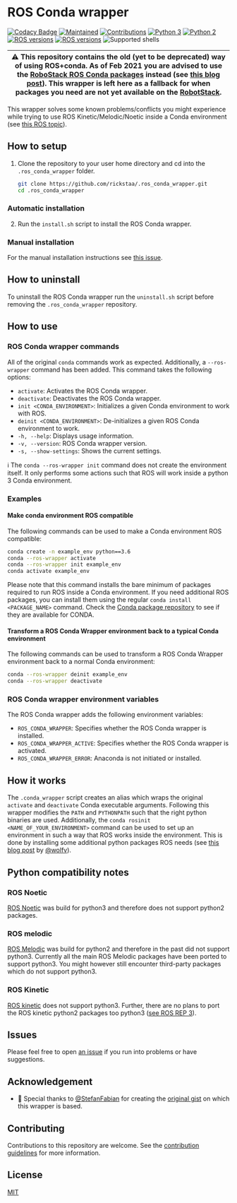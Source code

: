 # ROS Conda wrapper

[![Codacy Badge](https://app.codacy.com/project/badge/Grade/6e8ab010990d4363bfe079944bfe16e4)](https://www.codacy.com/gh/rickstaa/.ros_conda_wrapper/dashboard?utm_source=github.com&utm_medium=referral&utm_content=rickstaa/.ros_conda_wrapper&utm_campaign=Badge_Grade)
[![Maintained](https://img.shields.io/badge/Maintained%3F-yes-green)](https://github.com/rickstaa/ros_conda_wrapper/pulse)
[![Contributions](https://img.shields.io/badge/contributions-welcome-orange.svg)](contributing.md)
[![Python 3](https://img.shields.io/badge/python%203-3.7%20%7C%203.6%20%7C%203.5-green.svg)](https://www.python.org/)
[![Python 2](https://img.shields.io/badge/python%202-2.7%20%7C%202.6%20%7C%202.5-brightgreen.svg)](https://www.python.org/)
[![ROS versions](https://img.shields.io/badge/conda%20versions-all-brightgreen)](https://docs.conda.io)
[![ROS versions](https://img.shields.io/badge/ROS%20versions-Kinetic%20%7C%20Melodic%20%7C%20Noetic-brightgreen)](https://wiki.ros.org)
![Supported shells](https://img.shields.io/badge/Supported%20shells-bash-blue)

| :warning: This repository contains the old (yet to be deprecated) way of using ROS+conda. As of Feb 2021 you are advised to use the [RoboStack ROS Conda packages](https://github.com/RoboStack) instead (see [this blog post](https://medium.com/robostack/cross-platform-conda-packages-for-ros-fa1974fd1de3)). This wrapper is left here as a fallback for when packages you need are not yet available on the [RobotStack](https://github.com/RoboStack). |
|------------------------------------------------------------------------------------------------------------------------------------------------------------------------------------------------------------------------------------------------------------------------------------------------------------------------------------------------------------------------------------------------------------------|

This wrapper solves some known problems/conflicts you might experience while trying to use ROS Kinetic/Melodic/Noetic inside a Conda environment
(see [this ROS topic](https://answers.ros.org/question/256886/conflict-anaconda-vs-ros-catking_pkg-not-found/)).

## How to setup

1.  Clone the repository to your user home directory and cd into the `.ros_conda_wrapper` folder.

    ```bash
    git clone https://github.com/rickstaa/.ros_conda_wrapper.git
    cd .ros_conda_wrapper
    ```

### Automatic installation

2.  Run the `install.sh` script to install the ROS Conda wrapper.

### Manual installation

For the manual installation instructions see [this issue](https://github.com/rickstaa/.ros_conda_wrapper/issues/14).

## How to uninstall

To uninstall the ROS Conda wrapper run the `uninstall.sh` script before removing the `.ros_conda_wrapper` repository.

## How to use

### ROS Conda wrapper commands

All of the original `conda` commands work as expected. Additionally, a `--ros-wrapper`
command has been added. This command takes the following options:

-   `activate`: Activates the ROS Conda wrapper.
-   `deactivate`: Deactivates the ROS Conda wrapper.
-   `init <CONDA_ENVIRONMENT>`: Initializes a given Conda environment to work with ROS.
-   `deinit <CONDA_ENVIRONMENT>`: De-initializes a given ROS Conda environment to work.
-   `-h, --help`: Displays usage information.
-   `-v, --version`: ROS Conda wrapper version.
-   `-s, --show-settings`: Shows the current settings.

:information_source: The `conda --ros-wrapper init` command does not create the environment itself. It only performs some actions such that ROS will work inside a python 3 Conda environment.

### Examples

#### Make conda environment ROS compatible

The following commands can be used to make a Conda environment ROS compatible:

```bash
conda create -n example_env python==3.6
conda --ros-wrapper activate
conda --ros-wrapper init example_env
conda activate example_env
```

Please note that this command installs the bare minimum of packages required to run ROS inside a Conda environment. If you need additional ROS packages, you can install them using the regular `conda install <PACKAGE_NAME>` command. Check the [Conda package repository](https://anaconda.org/search?q=conda-forge) to see if they are available for CONDA.

#### Transform a ROS Conda Wrapper environment back to a typical Conda environment

The following commands can be used to transform a ROS Conda Wrapper environment back to a normal Conda environment:

```bash
conda --ros-wrapper deinit example_env
conda --ros-wrapper deactivate
```

### ROS Conda wrapper environment variables

The ROS Conda wrapper adds the following environment variables:

-   `ROS_CONDA_WRAPPER`: Specifies whether the ROS Conda wrapper is installed.
-   `ROS_CONDA_WRAPPER_ACTIVE`: Specifies whether the ROS Conda wrapper is activated.
-   `ROS_CONDA_WRAPPER_ERROR`: Anaconda is not initiated or installed.

## How it works

The `.conda_wrapper` script creates an alias which wraps the original `activate` and `deactivate` Conda executable arguments. Following this wrapper modifies the `PATH` and `PYTHONPATH` such that the right python binaries are used. Additionally, the `conda rosinit <NAME_OF_YOUR_ENVIRONMENT>` command can be used to set up an environment in such a way that ROS works inside the environment. This is done by installing some additional python packages ROS needs (see [this blog post](https://medium.com/@wolfv/ros-on-conda-forge-dca6827ac4b6) by [@wolfv](https://github.com/wolfv)).

## Python compatibility notes

### ROS Noetic

[ROS Noetic](https://wiki.ros.org/noetic) was build for python3 and therefore does not support python2 packages.

### ROS melodic

[ROS Melodic](https://wiki.ros.org/melodic) was build for python2 and therefore in the past did not support python3. Currently all the main ROS Melodic packages have been ported to support python3. You might however still encounter third-party packages which do not support python3.

### ROS Kinetic

[ROS kinetic](https://wiki.ros.org/kinetic) does not support python3. Further, there are no plans to port the ROS kinetic python2 packages too python3 ([see ROS REP 3](https://www.ros.org/reps/rep-0003.html)).

## Issues

Please feel free to open [an issue](https://github.com/rickstaa/.ros_conda_wrapper/issues) if you run into problems or have suggestions.

## Acknowledgement

-   :rocket: Special thanks to [@StefanFabian](https://github.com/StefanFabian) for creating the [original gist](https://gist.github.com/StefanFabian/17fa715e783cd2be6a32cd5bbb98acd9) on which this wrapper is based.

## Contributing

Contributions to this repository are welcome. See the [contribution guidelines](contributing.md) for more information.

## License

[MIT](LICENSE)
